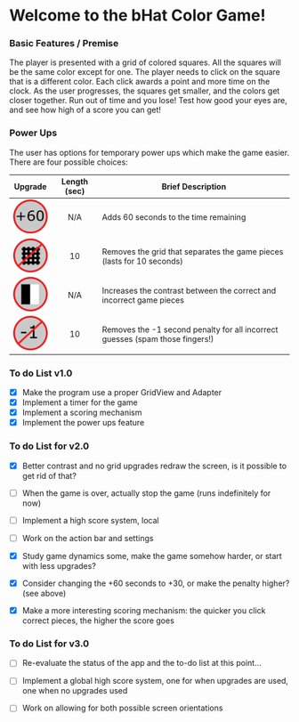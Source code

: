 # Welcome to the bHat Color Game!

### Basic Features / Premise

The player is presented with a grid of colored squares. All the squares will be the same color except for one. The player needs to click on the square that is a different color. Each click awards a point and more time on the clock. As the user progresses, the squares get smaller, and the colors get closer together. Run out of time and you lose! Test how good your eyes are, and see how high of a score you can get!

### Power Ups

The user has options for temporary power ups which make the game easier. There are four possible choices:

Upgrade | Length (sec) | Brief Description
:------:|:------------:| -----------------
![plus Sixty](app/src/main/res/drawable-mdpi/plus_sixty_upgrade.png) | N/A | Adds 60 seconds to the time remaining
![no Grid](app/src/main/res/drawable-mdpi/no_grid_upgrade.png) | 10 | Removes the grid that separates the game pieces (lasts for 10 seconds)
![better Contrast](app/src/main/res/drawable-mdpi/better_contrast_upgrade.png) | N/A | Increases the contrast between the correct and incorrect game pieces
![no Penalty](app/src/main/res/drawable-mdpi/no_penalty_upgrade.png) | 10 | Removes the -1 second penalty for all incorrect guesses (spam those fingers!)


### To do List v1.0

- [x] Make the program use a proper GridView and Adapter
- [x] Implement a timer for the game
- [x] Implement a scoring mechanism
- [x] Implement the power ups feature

### To do List for v2.0

- [x] Better contrast and no grid upgrades redraw the screen, is it possible to get rid of that?
- [ ] When the game is over, actually stop the game (runs indefinitely for now)
- [ ] Implement a high score system, local
- [ ] Work on the action bar and settings
- [x] Study game dynamics some, make the game somehow harder, or start with less upgrades?
- [x] Consider changing the +60 seconds to +30, or make the penalty higher? (see above)
- [x] Make a more interesting scoring mechanism: the quicker you click correct pieces, the higher the score goes


### To do List for v3.0
    
- [ ] Re-evaluate the status of the app and the to-do list at this point...
- [ ] Implement a global high score system, one for when upgrades are used, one when no upgrades used
- [ ] Work on allowing for both possible screen orientations
    
